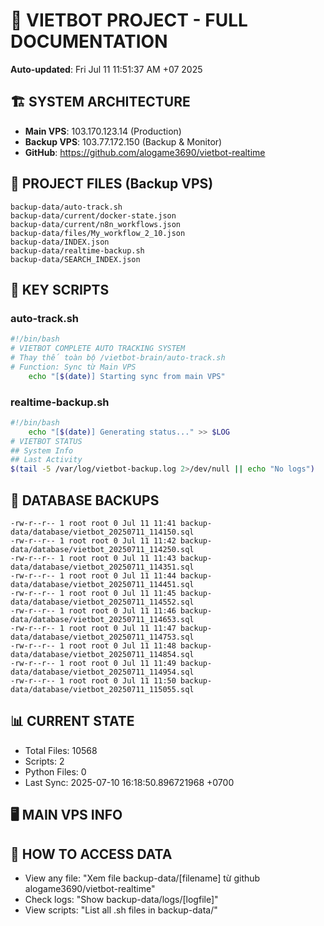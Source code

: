 # 🤖 VIETBOT PROJECT - FULL DOCUMENTATION
**Auto-updated**: Fri Jul 11 11:51:37 AM +07 2025

## 🏗️ SYSTEM ARCHITECTURE
- **Main VPS**: 103.170.123.14 (Production)
- **Backup VPS**: 103.77.172.150 (Backup & Monitor)
- **GitHub**: https://github.com/alogame3690/vietbot-realtime

## 📁 PROJECT FILES (Backup VPS)
```
backup-data/auto-track.sh
backup-data/current/docker-state.json
backup-data/current/n8n_workflows.json
backup-data/files/My_workflow_2_10.json
backup-data/INDEX.json
backup-data/realtime-backup.sh
backup-data/SEARCH_INDEX.json
```

## 🔧 KEY SCRIPTS
### auto-track.sh
```bash
#!/bin/bash
# VIETBOT COMPLETE AUTO TRACKING SYSTEM
# Thay thế toàn bộ /vietbot-brain/auto-track.sh
# Function: Sync từ Main VPS
    echo "[$(date)] Starting sync from main VPS"
```
### realtime-backup.sh
```bash
#!/bin/bash
    echo "[$(date)] Generating status..." >> $LOG
# VIETBOT STATUS
## System Info
## Last Activity
$(tail -5 /var/log/vietbot-backup.log 2>/dev/null || echo "No logs")
```

## 💾 DATABASE BACKUPS
```
-rw-r--r-- 1 root root 0 Jul 11 11:41 backup-data/database/vietbot_20250711_114150.sql
-rw-r--r-- 1 root root 0 Jul 11 11:42 backup-data/database/vietbot_20250711_114250.sql
-rw-r--r-- 1 root root 0 Jul 11 11:43 backup-data/database/vietbot_20250711_114351.sql
-rw-r--r-- 1 root root 0 Jul 11 11:44 backup-data/database/vietbot_20250711_114451.sql
-rw-r--r-- 1 root root 0 Jul 11 11:45 backup-data/database/vietbot_20250711_114552.sql
-rw-r--r-- 1 root root 0 Jul 11 11:46 backup-data/database/vietbot_20250711_114653.sql
-rw-r--r-- 1 root root 0 Jul 11 11:47 backup-data/database/vietbot_20250711_114753.sql
-rw-r--r-- 1 root root 0 Jul 11 11:48 backup-data/database/vietbot_20250711_114854.sql
-rw-r--r-- 1 root root 0 Jul 11 11:49 backup-data/database/vietbot_20250711_114954.sql
-rw-r--r-- 1 root root 0 Jul 11 11:50 backup-data/database/vietbot_20250711_115055.sql
```

## 📊 CURRENT STATE
- Total Files: 10568
- Scripts: 2
- Python Files: 0
- Last Sync: 2025-07-10 16:18:50.896721968 +0700

## 🖥️ MAIN VPS INFO


## 🚨 HOW TO ACCESS DATA
- View any file: "Xem file backup-data/[filename] từ github alogame3690/vietbot-realtime"
- Check logs: "Show backup-data/logs/[logfile]"
- View scripts: "List all .sh files in backup-data/"
